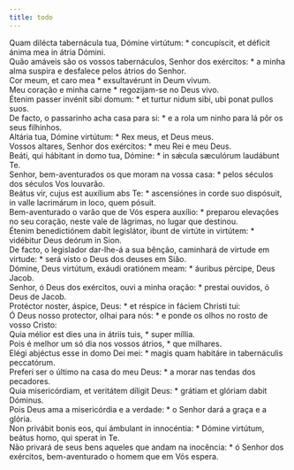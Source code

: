 ```yaml
---
title: todo
---
```

<div class="dropcap text-justify">Quam dilécta tabernácula tua, Dómine virtútum: * concupíscit, et déficit ánima mea in átria Dómini.</div>
<div class="dropcap text-justify">Quão amáveis são os vossos tabernáculos, Senhor dos exércitos: * a minha alma suspira e desfalece pelos átrios do Senhor.</div>
<div class="text-justify">Cor meum, et caro mea * exsultavérunt in Deum vivum.</div>
<div class="text-justify">Meu coração e minha carne * regozijam-se no Deus vivo.</div>
<div class="text-justify">Étenim passer invénit sibi domum: * et turtur nidum sibi, ubi ponat pullos suos.</div>
<div class="text-justify">De facto, o passarinho acha casa para si: * e a rola um ninho para lá pôr os seus filhinhos.</div>
<div class="text-justify">Altária tua, Dómine virtútum: * Rex meus, et Deus meus.</div>
<div class="text-justify">Vossos altares, Senhor dos exércitos: * meu Rei e meu Deus.</div>
<div class="text-justify">Beáti, qui hábitant in domo tua, Dómine: * in sǽcula sæculórum laudábunt Te.</div>
<div class="text-justify">Senhor, bem-aventurados os que moram na vossa casa: * pelos séculos dos séculos Vos louvarão.</div>
<div class="text-justify">Beátus vir, cujus est auxílium abs Te: * ascensiónes in corde suo dispósuit, in valle lacrimárum in loco, quem pósuit.</div>
<div class="text-justify">Bem-aventurado o varão que de Vós espera auxílio: * preparou elevações no seu coração, neste vale de lágrimas, no lugar que destinou.</div>
<div class="text-justify">Étenim benedictiónem dabit legislátor, ibunt de virtúte in virtútem: * vidébitur Deus deórum in Sion.</div>
<div class="text-justify">De facto, o legislador dar-lhe-á a sua bênção, caminhará de virtude em virtude: * será visto o Deus dos deuses em Sião.</div>
<div class="text-justify">Dómine, Deus virtútum, exáudi oratiónem meam: * áuribus pércipe, Deus Jacob.</div>
<div class="text-justify">Senhor, ó Deus dos exércitos, ouvi a minha oração: * prestai ouvidos, ó Deus de Jacob.</div>
<div class="text-justify">Protéctor noster, áspice, Deus: * et réspice in fáciem Christi tui:</div>
<div class="text-justify">Ó Deus nosso protector, olhai para nós: * e ponde os olhos no rosto de vosso Cristo:</div>
<div class="text-justify">Quia mélior est dies una in átriis tuis, * super míllia.</div>
<div class="text-justify">Pois é melhor um só dia nos vossos átrios, * que milhares.</div>
<div class="text-justify">Elégi abjéctus esse in domo Dei mei: * magis quam habitáre in tabernáculis peccatórum.</div>
<div class="text-justify">Preferi ser o último na casa do meu Deus: * a morar nas tendas dos pecadores.</div>
<div class="text-justify">Quia misericórdiam, et veritátem díligit Deus: * grátiam et glóriam dabit Dóminus.</div>
<div class="text-justify">Pois Deus ama a misericórdia e a verdade: * o Senhor dará a graça e a glória.</div>
<div class="text-justify">Non privábit bonis eos, qui ámbulant in innocéntia: * Dómine virtútum, beátus homo, qui sperat in Te.</div>
<div class="text-justify">Não privará de seus bens aqueles que andam na inocência: * ó Senhor dos exércitos, bem-aventurado o homem que em Vós espera.</div>
